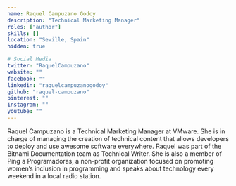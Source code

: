 ```yaml
---
name: Raquel Campuzano Godoy
description: "Technical Marketing Manager"
roles: ["author"]
skills: []
location: "Seville, Spain"
hidden: true

# Social Media
twitter: "RaquelCampuzano"
website: ""
facebook: ""
linkedin: "raquelcampuzanogodoy"
github: "raquel-campuzano"
pinterest: ""
instagram: ""
youtube: ""
---
```

<!-- markdownlint-disable MD041-->
Raquel Campuzano is a Technical Marketing Manager at VMware. She is in charge of managing the creation of technical content that allows developers to deploy and use awesome software everywhere. Raquel was part of the Bitnami Documentation team as Technical Writer.
She is also a member of Ping a Programadoras, a non-profit organization focused on promoting women’s inclusion in programming and speaks about technology every weekend in a local radio station.

